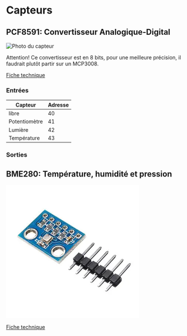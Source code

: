 # Capteurs

## PCF8591: Convertisseur Analogique-Digital

![Photo du capteur](pcf8591.jpg)

Attention! Ce convertisseur est en 8 bits, pour une meilleure précision, il faudrait plutôt partir sur un MCP3008.

[Fiche technique](https://www.banggood.com/PCF8591-ADDA-Analog-Digital-Analog-Converter-Module-Measure-Light-and-Temperature-Produce-Various-Waveforms-p-1577996.html?rmmds=myorder&cur_warehouse=CN)

### Entrées

| Capteur       | Adresse |
| ------------- | ------- |
| libre         | 40      |
| Potentiomètre | 41      |
| Lumière       | 42      |
| Température   | 43      |
  
### Sorties
## BME280: Température, humidité et pression

![Photo du capteur](bme280.jpg)

[Fiche technique](https://www.banggood.com/BME280-Digital-Sensor-Temperature-Humidity-Atmospheric-Pressure-Sensor-Module-p-1354769.html?rmmds=myorder&cur_warehouse=CN)

